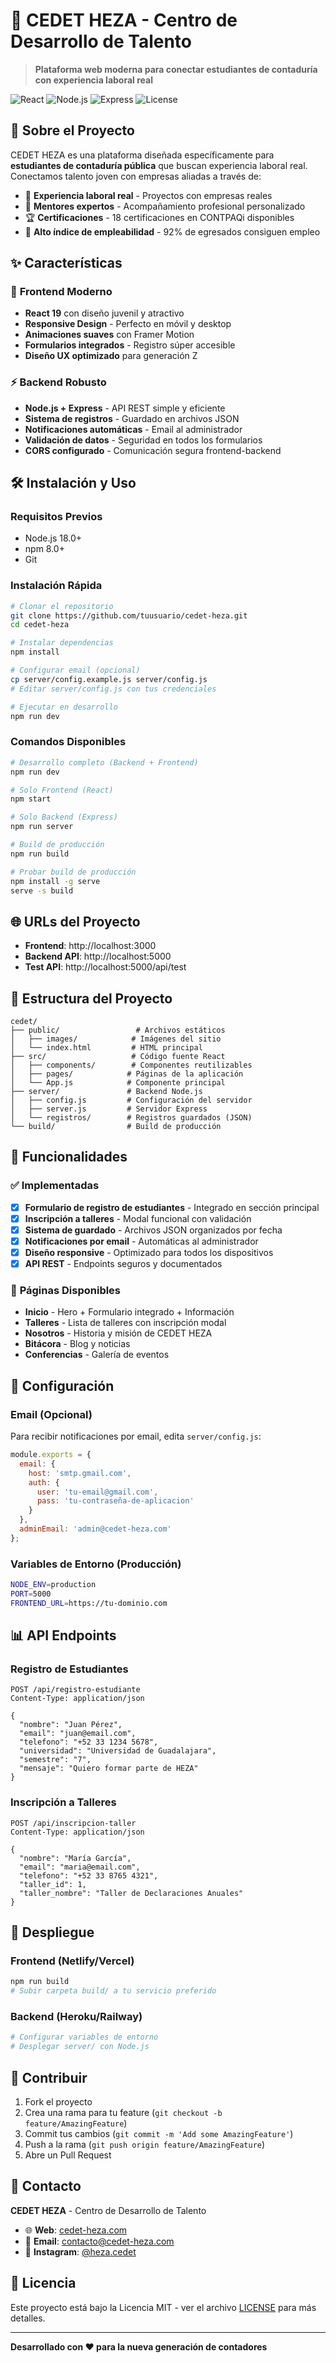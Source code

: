 # 🚀 CEDET HEZA - Centro de Desarrollo de Talento

> **Plataforma web moderna para conectar estudiantes de contaduría con experiencia laboral real**

![React](https://img.shields.io/badge/React-18.0+-blue.svg)
![Node.js](https://img.shields.io/badge/Node.js-22.0+-green.svg)
![Express](https://img.shields.io/badge/Express-4.18+-lightgrey.svg)
![License](https://img.shields.io/badge/License-MIT-yellow.svg)

## 📖 Sobre el Proyecto

CEDET HEZA es una plataforma diseñada específicamente para **estudiantes de contaduría pública** que buscan experiencia laboral real. Conectamos talento joven con empresas aliadas a través de:

- 💼 **Experiencia laboral real** - Proyectos con empresas reales
- 👥 **Mentores expertos** - Acompañamiento profesional personalizado
- 🏆 **Certificaciones** - 18 certificaciones en CONTPAQi disponibles
- 🎯 **Alto índice de empleabilidad** - 92% de egresados consiguen empleo

## ✨ Características

### 🎨 **Frontend Moderno**
- **React 19** con diseño juvenil y atractivo
- **Responsive Design** - Perfecto en móvil y desktop
- **Animaciones suaves** con Framer Motion
- **Formularios integrados** - Registro súper accesible
- **Diseño UX optimizado** para generación Z

### ⚡ **Backend Robusto**
- **Node.js + Express** - API REST simple y eficiente
- **Sistema de registros** - Guardado en archivos JSON
- **Notificaciones automáticas** - Email al administrador
- **Validación de datos** - Seguridad en todos los formularios
- **CORS configurado** - Comunicación segura frontend-backend

## 🛠️ Instalación y Uso

### **Requisitos Previos**
- Node.js 18.0+ 
- npm 8.0+
- Git

### **Instalación Rápida**
```bash
# Clonar el repositorio
git clone https://github.com/tuusuario/cedet-heza.git
cd cedet-heza

# Instalar dependencias
npm install

# Configurar email (opcional)
cp server/config.example.js server/config.js
# Editar server/config.js con tus credenciales

# Ejecutar en desarrollo
npm run dev
```

### **Comandos Disponibles**
```bash
# Desarrollo completo (Backend + Frontend)
npm run dev

# Solo Frontend (React)
npm start

# Solo Backend (Express)
npm run server

# Build de producción
npm run build

# Probar build de producción
npm install -g serve
serve -s build
```

## 🌐 URLs del Proyecto

- **Frontend**: http://localhost:3000
- **Backend API**: http://localhost:5000
- **Test API**: http://localhost:5000/api/test

## 📁 Estructura del Proyecto

```
cedet/
├── public/                 # Archivos estáticos
│   ├── images/            # Imágenes del sitio
│   └── index.html         # HTML principal
├── src/                   # Código fuente React
│   ├── components/        # Componentes reutilizables
│   ├── pages/            # Páginas de la aplicación
│   └── App.js            # Componente principal
├── server/               # Backend Node.js
│   ├── config.js         # Configuración del servidor
│   ├── server.js         # Servidor Express
│   └── registros/        # Registros guardados (JSON)
└── build/                # Build de producción
```

## 🎯 Funcionalidades

### ✅ **Implementadas**
- [x] **Formulario de registro de estudiantes** - Integrado en sección principal
- [x] **Inscripción a talleres** - Modal funcional con validación
- [x] **Sistema de guardado** - Archivos JSON organizados por fecha
- [x] **Notificaciones por email** - Automáticas al administrador
- [x] **Diseño responsive** - Optimizado para todos los dispositivos
- [x] **API REST** - Endpoints seguros y documentados

### 🎨 **Páginas Disponibles**
- **Inicio** - Hero + Formulario integrado + Información
- **Talleres** - Lista de talleres con inscripción modal
- **Nosotros** - Historia y misión de CEDET HEZA
- **Bitácora** - Blog y noticias
- **Conferencias** - Galería de eventos

## 🔧 Configuración

### **Email (Opcional)**
Para recibir notificaciones por email, edita `server/config.js`:

```javascript
module.exports = {
  email: {
    host: 'smtp.gmail.com',
    auth: {
      user: 'tu-email@gmail.com',
      pass: 'tu-contraseña-de-aplicacion'
    }
  },
  adminEmail: 'admin@cedet-heza.com'
};
```

### **Variables de Entorno (Producción)**
```bash
NODE_ENV=production
PORT=5000
FRONTEND_URL=https://tu-dominio.com
```

## 📊 API Endpoints

### **Registro de Estudiantes**
```http
POST /api/registro-estudiante
Content-Type: application/json

{
  "nombre": "Juan Pérez",
  "email": "juan@email.com",
  "telefono": "+52 33 1234 5678",
  "universidad": "Universidad de Guadalajara",
  "semestre": "7",
  "mensaje": "Quiero formar parte de HEZA"
}
```

### **Inscripción a Talleres**
```http
POST /api/inscripcion-taller
Content-Type: application/json

{
  "nombre": "María García",
  "email": "maria@email.com",
  "telefono": "+52 33 8765 4321",
  "taller_id": 1,
  "taller_nombre": "Taller de Declaraciones Anuales"
}
```

## 🚀 Despliegue

### **Frontend (Netlify/Vercel)**
```bash
npm run build
# Subir carpeta build/ a tu servicio preferido
```

### **Backend (Heroku/Railway)**
```bash
# Configurar variables de entorno
# Desplegar server/ con Node.js
```

## 🤝 Contribuir

1. Fork el proyecto
2. Crea una rama para tu feature (`git checkout -b feature/AmazingFeature`)
3. Commit tus cambios (`git commit -m 'Add some AmazingFeature'`)
4. Push a la rama (`git push origin feature/AmazingFeature`)
5. Abre un Pull Request

## 📧 Contacto

**CEDET HEZA** - Centro de Desarrollo de Talento

- 🌐 **Web**: [cedet-heza.com](https://cedet-heza.com)
- 📧 **Email**: contacto@cedet-heza.com
- 📱 **Instagram**: [@heza.cedet](https://www.instagram.com/heza.cedet/)

## 📄 Licencia

Este proyecto está bajo la Licencia MIT - ver el archivo [LICENSE](LICENSE) para más detalles.

---

**Desarrollado con ❤️ para la nueva generación de contadores**
